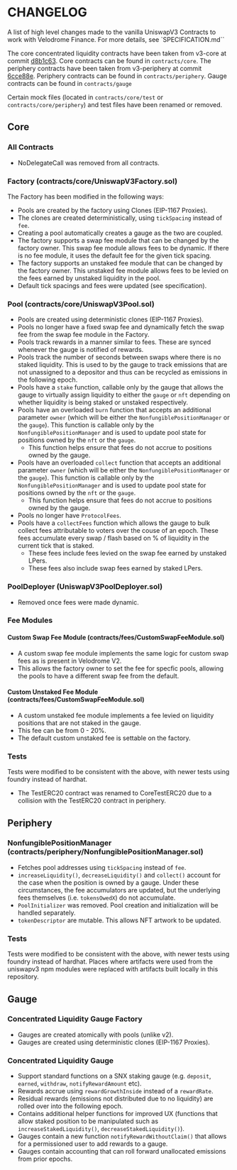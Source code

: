 # CHANGELOG

A list of high level changes made to the vanilla UniswapV3 Contracts to work with Velodrome Finance. For more details, see `SPECIFICATION.md``

The core concentrated liquidity contracts have been taken from v3-core at commit [d8b1c63](https://github.com/Uniswap/v3-core/commit/d8b1c635c275d2a9450bd6a78f3fa2484fef73eb). Core contracts can be found in `contracts/core`.
The periphery contracts have been taken from v3-periphery at commit [6cce88e](https://github.com/Uniswap/v3-periphery/commit/6cce88e63e176af1ddb6cc56e029110289622317). Periphery contracts can be found in `contracts/periphery`.
Gauge contracts can be found in `contracts/gauge`

Certain mock files (located in `contracts/core/test` or `contracts/core/periphery`) and test files have
been renamed or removed. 

## Core

### All Contracts
- NoDelegateCall was removed from all contracts.

### Factory (contracts/core/UniswapV3Factory.sol)

The Factory has been modified in the following ways:
- Pools are created by the factory using Clones (EIP-1167 Proxies). 
- The clones are created deterministically, using `tickSpacing` instead of `fee`. 
- Creating a pool automatically creates a gauge as the two are coupled.
- The factory supports a swap fee module that can be changed by the factory owner. This swap fee module allows 
fees to be dynamic. If there is no fee module, it uses the default fee for the given tick spacing.
- The factory supports an unstaked fee module that can be changed by the factory owner. This unstaked fee module 
allows fees to be levied on the fees earned by unstaked liquidity in the pool.
- Default tick spacings and fees were updated (see specification).

### Pool (contracts/core/UniswapV3Pool.sol)
- Pools are created using deterministic clones (EIP-1167 Proxies).
- Pools no longer have a fixed swap fee and dynamically fetch the swap fee from the swap fee module in the Factory.
- Pools track rewards in a manner similar to fees. These are synced whenever the gauge is notified of rewards.
- Pools track the number of seconds between swaps where there is no staked liquidity. This is used to by the gauge
to track emissions that are not unassigned to a depositor and thus can be recycled as emissions in the following epoch.
- Pools have a `stake` function, callable only by the gauge that allows the gauge to virtually assign liquidity
to either the `gauge` or `nft` depending on whether liquidity is being staked or unstaked respectively.
- Pools have an overloaded `burn` function that accepts an additional parameter `owner` (which will be 
either the `NonfungiblePositionManager` or the `gauge`). This function is callable only by the 
`NonfungiblePositionManager` and is used to update pool state for positions owned by the `nft` or the `gauge`. 
    - This function helps ensure that fees do not accrue to positions owned by the gauge.
- Pools have an overloaded `collect` function that accepts an additional parameter `owner` (which will be 
either the `NonfungiblePositionManager` or the `gauge`). This function is callable only by the 
`NonfungiblePositionManager` and is used to update pool state for positions owned by the `nft` or the `gauge`. 
    - This function helps ensure that fees do not accrue to positions owned by the gauge.
- Pools no longer have `ProtocolFees`. 
- Pools have a `collectFees` function which allows the gauge to bulk collect fees attributable to voters over the couse of an epoch. 
These fees accumulate every swap / flash based on % of liquidity in the current tick that is staked. 
    - These fees include fees levied on the swap fee earned by unstaked LPers.
    - These fees also include swap fees earned by staked LPers. 

### PoolDeployer (UniswapV3PoolDeployer.sol)
- Removed once fees were made dynamic.

### Fee Modules

#### Custom Swap Fee Module (contracts/fees/CustomSwapFeeModule.sol)
- A custom swap fee module implements the same logic for custom swap fees as is present in Velodrome V2. 
- This allows the factory owner to set the fee for specfic pools, allowing the pools to have a different swap fee from the default. 

#### Custom Unstaked Fee Module (contracts/fees/CustomSwapFeeModule.sol)
- A custom unstaked fee module implements a fee levied on liquidity positions that are not staked in the gauge. 
- This fee can be from 0 - 20%.
- The default custom unstaked fee is settable on the factory.

### Tests

Tests were modified to be consistent with the above, with newer tests using foundry instead of hardhat.

- The TestERC20 contract was renamed to CoreTestERC20 due to a collision with the TestERC20 contract in periphery.

## Periphery

### NonfungiblePositionManager (contracts/periphery/NonfungiblePositionManager.sol)
- Fetches pool addresses using `tickSpacing` instead of `fee`. 
- `increaseLiquidity()`, `decreaseLiquidity()` and `collect()` account for the case when the position is owned by a gauge. Under these circumstances, the fee accumulators are updated, but the underlying fees themselves (i.e. `tokensOwedX`) do not accumulate.
- `PoolInitializer` was removed. Pool creation and initialization will be handled separately.
- `tokenDescriptor` are mutable. This allows NFT artwork to be updated.

### Tests

Tests were modified to be consistent with the above, with newer tests using foundry instead of hardhat.
Places where artifacts were used from the uniswapv3 npm modules were replaced with artifacts built locally
in this repository.

## Gauge

### Concentrated Liquidity Gauge Factory
- Gauges are created atomically with pools (unlike v2).
- Gauges are created using deterministic clones (EIP-1167 Proxies).

### Concentrated Liquidity Gauge
- Support standard functions on a SNX staking gauge (e.g. `deposit`, `earned`, `withdraw`, `notifyRewardAmount` etc).
- Rewards accrue using `rewardGrowthInside` instead of a `rewardRate`. 
- Residual rewards (emissions not distributed due to no liquidity) are rolled over into the following epoch.
- Contains additional helper functions for improved UX (functions that allow staked position to be manipulated such as `increaseStakedLiquidity()`, `decreaseStakedLiquidity()`).
- Gauges contain a new function `notifyRewardWithoutClaim()` that allows for a permissioned user to add rewards
to a gauge. 
- Gauges contain accounting that can roll forward unallocated emissions from prior epochs. 